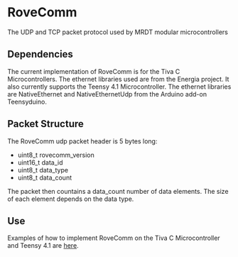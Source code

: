# RoveComm
The UDP and TCP packet protocol used by MRDT modular microcontrollers

## Dependencies
The current implementation of RoveComm is for the Tiva C Microcontrollers. The ethernet libraries used are from the Energia project.
It also currently supports the Teensy 4.1 Microcontroller. The ethernet libraries are NativeEthernet and NativeEthernetUdp from the Arduino add-on Teensyduino.

## Packet Structure
The RoveComm udp packet header is 5 bytes long:
* uint8_t rovecomm_version
* uint16_t data_id   
* uint8_t  data_type
* uint8_t  data_count

The packet then countains a data_count number of data elements. The size of each element depends on the data type.

## Use
Examples of how to implement RoveComm on the Tiva C Microcontroller and Teensy 4.1 are [here](https://github.com/MissouriMRDT/RoveComm/tree/dev/examples).
